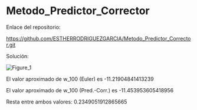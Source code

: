 # Metodo_Predictor_Corrector
Enlace del repositorio:

https://github.com/ESTHERRODRIGUEZGARCIA/Metodo_Predictor_Corrector.git

Solución:

![Figure_1](https://github.com/ESTHERRODRIGUEZGARCIA/Metodo_Predictor_Corrector/assets/91721860/7785b25a-e513-41c0-9f23-d727ea406ea5)

El valor aproximado de w_100 (Euler) es -11.21904841413239

El valor aproximado de w_100 (Pred.-Corr.) es -11.453953605418956

Resta entre ambos valores:  0.2349051912865665
